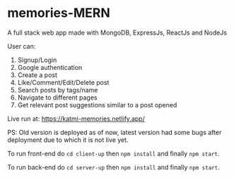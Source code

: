 # memories-MERN
A full stack web app made with MongoDB, ExpressJs, ReactJs and NodeJs

User can:
1. Signup/Login
2. Google authentication
3. Create a post
4. Like/Comment/Edit/Delete post
5. Search posts by tags/name
6. Navigate to different pages 
7. Get relevant post suggestions similar to a post opened

Live run at: https://katmi-memories.netlify.app/

PS: Old version is deployed as of now, latest version had some bugs after deployment due to which it is not live yet.

To run front-end do `cd client-up` then `npm install` and finally `npm start`.

To run back-end do `cd server-up` then `npm install` and finally `npm start`.
